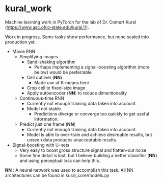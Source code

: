 # kural_work

Machine learning work in PyTorch for the lab of Dr. Comert Kural (https://www.asc.ohio-state.edu/kural.1/).

Work in progress. Some tasks show performance, but none scaled into production yet.

* Movie RNN
    * Simplifying images
        * Sand-shaking algorithm
            * Perhaps implementing a signal-boosting algorithm (more below) would be preferrable
        * Cell outliner (__NN__)
            * Made use of K-means here
        * Crop cell to fixed-size image
        * Apply autoencoder (__NN__) to reduce dimentionality
    * Continuous-time RNN
        * Currently not enough training data taken into account.
        * Model not stable.
            * Predictions diverge or converge too quickly to get useful information.
    * Predict just one frame (__NN__)
        * Currently not enough training data taken into account.
        * Model is able to over-train and achieve desireable results, but unseen data produces unacceptable results.
* Signal-boosting with U-nets
    * Very easy to boost gross structure signal and flatten-out noise
    * Some fine detail is lost, but I believe building a better classifier (__NN__) and using perceptual loss can help this.
    
__NN__ : A neural network was used to accomplish this task. All NN architectures can be found in kural_core/models.py